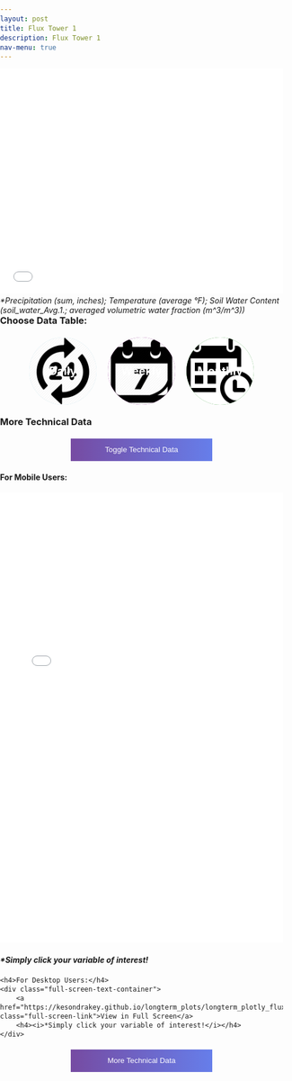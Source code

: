 ```yaml
---
layout: post
title: Flux Tower 1
description: Flux Tower 1
nav-menu: true
---
```

<!DOCTYPE html>
<html>
<head>
<style>
    /* ================= Basic Grid Styles ================= */
   body, h2, h3, .grid-container {
    margin: 0;
    padding: 0;
}


    .grid-item {
        position: relative;
        padding-top: 100%;
        overflow: hidden;
        border: none;
    }

    .grid-item a,
    .grid-item img {
        position: absolute;
        top: 0;
        left: 0;
        right: 0;
        bottom: 0;
        border: none;
    }

    .grid-item img {
        width: 100%;
        height: 100%;
        object-fit: cover;
        outline: none;
    }

    .grid-item span {
        font-size: 2rem;
        text-shadow: 2px 2px 4px rgba(0, 0, 0, 0.5);
        z-index: 2;
        font-weight: bold;
    }

    /* ================= Toggle Icons and Labels ================= */
    .toggle-icons {
        display: flex;
        justify-content: center;
        gap: 20px;
        margin: 20px 0;
    }

    .icon {
        width: 120px;
        height: 120px;
        border-radius: 50%;
        cursor: pointer;
        display: flex;
        align-items: center;
        justify-content: center;
        overflow: hidden;
        position: relative; /* Important for proper positioning of label */
    }

    .icon img {
       width: 100%;  /* This will cover the entire area of the icon */
       height: 100%;
       object-fit: cover;
    }

    .icon-label {
        position: absolute;
        top: 50%;
        left: 50%;
        transform: translate(-50%, -50%);
        width: 100%;
        text-align: center;
        font-size: 20px;
        font-weight: bold;
        color: white;
    }


    .icon-daily { background-color: lightblue; }
    .icon-weekly { background-color: purple; }
    .icon-monthly { background-color: green; }

    /* ================= Collapsible Button and Full-Screen Styles ================= */
    .collapsible {
        background: linear-gradient(to right, #764BA2, #667EEA);
         line-height: 1.5;
        color: white;
        border: none;
        display: block;
        margin: 20px auto;
        padding: 10px;
        width: 50%;
        text-align: center;
        cursor: pointer;
        transition: background-color 0.5s;
    }

    .collapsible:hover { background: linear-gradient(to right, #667EEA, #764BA2); }

    .full-screen-text-container {
        background: linear-gradient(to right, #764BA2, #667EEA);
        border-radius: 5px;
        margin: 20px auto;
        cursor: pointer;
    }

    .full-screen-link {
        display: block;
        padding: 10px;
        color: white;
        text-decoration: none;
        text-align: center;
    }

    .full-screen-link:focus {
    outline: none;
}

    .full-screen-link h4 {
       margin: 0;
       text-align: center;
    }

    .full-screen-link:hover { background-color: rgba(0, 0, 0, 0.2); }

    /* ================= Table Styles ================= */
    .data-table { display: none; }

    table.dataTable {
        background-color: darkgray;
        color: white;
    }

    table.dataTable thead th {
        background-color: gray;
        color: white;
    }

    table.dataTable tbody td { color: white; }

    .view-toggle-button {
        background-color: black;
        color: blue;
        padding: 10px 20px;
        border: none;
        margin: 10px;
        cursor: pointer;
        display: inline-block;
        transition: background-color 0.3s ease;
    }

    .view-toggle-button:hover {
        background-color: #1a1a1a;
        color: deepskyblue;
    }

    /* ================= Media Queries ================= */
    @media (min-width: 768px) {
        .grid-item span {
            font-size: 3rem;
            font-weight: 900;
        }
    }
</style>



<!-- Long Term Data -->
<div class="grid-container">
    <div class="grid-item">
         <div class="container">
            <div class="html-object">
                <iframe width="100%" height="400" frameborder="0" scrolling="no" src="longterm_plots/longterm_daily_plotly_fluxtower1.html">
                </iframe>
                <i>*Precipitation (sum, inches); Temperature (average °F); Soil Water Content (soil_water_Avg.1.; averaged volumetric water fraction (m^3/m^3))</i>
            </div>
        </div>
    </div>
</div>


<!-- Choose Data View -->
<!-- Choose Data View -->
<h3>Choose Data Table:</h3>
<div class="toggle-icons">
    <div class="icon icon-daily" data-view="daily">
    <span class="icon-label">Daily</span>
    <img src="images/daily.jpg" alt="Daily Icon">
</div>
    <div class="icon icon-weekly" data-view="weekly">
        <img src="images/weekly.png" alt="Weekly Icon">
        <span class="icon-label">Weekly</span>
    </div>
    <div class="icon icon-monthly" data-view="monthly">
        <img src="images/monthly.jpg" alt="Monthly Icon">
        <span class="icon-label">Monthly</span>
    </div>
</div>

<!-- More Technical Data -->
<h3>More Technical Data</h3>
<button class="collapsible">Toggle Technical Data</button>
<div class="content">
    <h4>For Mobile Users:</h4>
    <div class="container">
        <div class="html-object">
            <iframe width="100%" height="800" frameborder="0" scrolling="no" src="longterm_plots/longterm_plotly_fluxtower1.html"></iframe>
            <h4><i>*Simply click your variable of interest!</i></h4>
        </div>
    </div>

    <h4>For Desktop Users:</h4>
    <div class="full-screen-text-container">
        <a href="https://kesondrakey.github.io/longterm_plots/longterm_plotly_fluxtower1.html" class="full-screen-link">View in Full Screen</a>
        <h4><i>*Simply click your variable of interest!</i></h4>
    </div>
</div>


<!-- More Technical Data -->
<button class="collapsible">More Technical Data</button> <!-- Fixed this line -->
<div class="content" style="display: none;"> <!-- Initially hide the content -->
    <div class="container">
        <div class="html-object">
            <iframe width="100%" height="800" frameborder="0" scrolling="no" src="longterm_plots/longterm_plotly_fluxtower1.html"></iframe>
            <h4><i>*Simply click your variable of interest!</i></h4>
        </div>
    </div>
    <div class="full-screen-text-container">
        <a href="https://kesondrakey.github.io/longterm_plots/longterm_plotly_fluxtower1.html" class="full-screen-link">
            <h4>View in Full Screen</h4>
            <p><i>*Simply click your variable of interest!</i></p>
        </a>
    </div>
</div>


<script>
    // Collapsible Functionality
    var coll = document.getElementsByClassName("collapsible");
    for (let i = 0; i < coll.length; i++) {
        coll[i].addEventListener("click", function() {
            this.classList.toggle("active");
            var content = this.nextElementSibling;
            content.style.display = content.style.display === "block" ? "none" : "block";
        });
    }

   // Data View Toggle
    const icons = document.querySelectorAll('.icon');  // target the icon itself
// rest of the code remains unchanged

const tables = document.querySelectorAll('.data-table');

icons.forEach(icon => {
    icon.addEventListener('click', function() {
        const view = this.getAttribute('data-view');

        tables.forEach(table => {
            if (table.getAttribute('data-view') === view) {
                table.style.display = table.style.display === "none" ? "block" : "none";
            } else {
                table.style.display = "none";
            }
        });
    });
});

</script>
</body>
</html>
